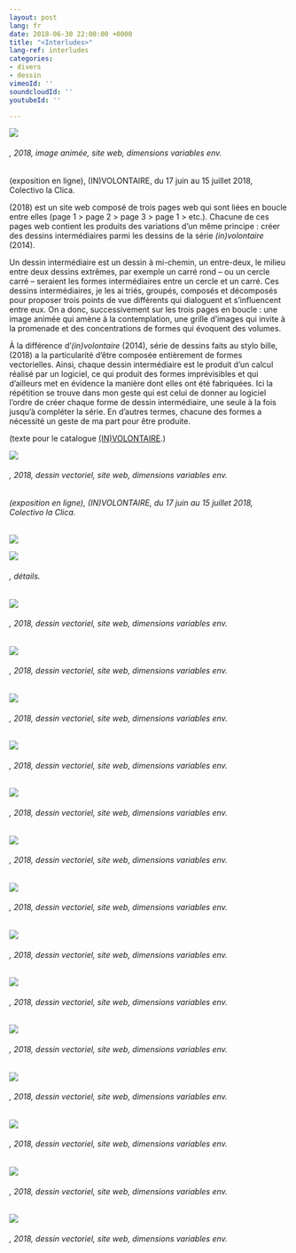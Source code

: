 ```yaml
---
layout: post
lang: fr
date: 2018-06-30 22:00:00 +0000
title: "<Interludes>"
lang-ref: interludes
categories:
- divers
- dessin
vimeoId: ''
soundcloudId: ''
youtubeId: ''

---
```

![](/mepierdoparaver/imgs/interlude-1a-gif.gif)

###### _<Interludes>_, 2018, image animée, site web, dimensions variables env.  
  
(exposition en ligne), (IN)VOLONTAIRE, du 17 juin au 15 juillet 2018, Colectivo la Clica.

_<Interludes>_ (2018) est un site web composé de trois pages web qui sont liées en boucle entre elles (page 1 > page 2 > page 3 > page 1 > etc.). Chacune de ces pages web contient les produits des variations d’un même principe : créer des dessins intermédiaires parmi les dessins de la série _(in)volontaire_ (2014). 

Un dessin intermédiaire est un dessin à mi-chemin, un entre-deux, le milieu entre deux dessins extrêmes, par exemple un carré rond – ou un cercle carré – seraient les formes intermédiaires entre un cercle et un carré. Ces dessins intermédiaires, je les ai triés, groupés, composés et décomposés pour proposer trois points de vue différents qui dialoguent et s’influencent entre eux. On a donc, successivement sur les trois pages en boucle : une image animée qui amène à la contemplation, une grille d’images qui invite à la promenade et des concentrations de formes qui évoquent des volumes.

  
À la différence d’_(in)volontaire_ (2014), série de dessins faits au stylo bille, _<Interludes>_ (2018) a la particularité d’être composée entièrement de formes vectorielles. Ainsi, chaque dessin intermédiaire est le produit d’un calcul réalisé par un logiciel, ce qui produit des formes imprévisibles et qui d’ailleurs met en évidence la manière dont elles ont été fabriquées. Ici la répétition se trouve dans mon geste qui est celui de donner au logiciel l’ordre de créer chaque forme de dessin intermédiaire, une seule à la fois jusqu’à compléter la série. En d’autres termes, chacune des formes a nécessité un geste de ma part pour être produite.  
  
  
(texte pour le catalogue [(IN)VOLONTAIRE](https://fr.calameo.com/read/006090984d2e17f945d7f).)

![](/mepierdoparaver/imgs/in-volontaire-interlude-grilla-04-up-a.jpg)

###### _<Interludes>_, 2018, dessin vectoriel, site web, dimensions variables env.

###### (exposition en ligne), _(IN)VOLONTAIRE_, du 17 juin au 15 juillet 2018, Colectivo la Clica.

![](/mepierdoparaver/imgs/in-volontaire-interlude-grilla-04-up-b.jpg)

![](/mepierdoparaver/imgs/in-volontaire-interlude-grilla-04-up-c.jpg)

###### _<Interludes>_, détails.

![](/mepierdoparaver/imgs/int-desc-001-014-up.png)

###### _<Interludes>_, 2018, dessin vectoriel, site web, dimensions variables env.

![](/mepierdoparaver/imgs/int-desc-015-028-up.png)

###### _<Interludes>_, 2018, dessin vectoriel, site web, dimensions variables env.

![](/mepierdoparaver/imgs/int-desc-029-042-up.png)

###### _<Interludes>_, 2018, dessin vectoriel, site web, dimensions variables env.

![](/mepierdoparaver/imgs/int-desc-043-056-up.png)

###### _<Interludes>_, 2018, dessin vectoriel, site web, dimensions variables env.

![](/mepierdoparaver/imgs/int-desc-057-070-up.png)

###### _<Interludes>_, 2018, dessin vectoriel, site web, dimensions variables env.

![](/mepierdoparaver/imgs/int-desc-071-084-up.png)

###### _<Interludes>_, 2018, dessin vectoriel, site web, dimensions variables env.

![](/mepierdoparaver/imgs/int-desc-085-098-up.png)

###### _<Interludes>_, 2018, dessin vectoriel, site web, dimensions variables env.

![](/mepierdoparaver/imgs/int-desc-099-112-up.png)

###### _<Interludes>_, 2018, dessin vectoriel, site web, dimensions variables env.

![](/mepierdoparaver/imgs/int-desc-113-126-up.png)

###### _<Interludes>_, 2018, dessin vectoriel, site web, dimensions variables env.

![](/mepierdoparaver/imgs/int-desc-127-140-up.png)

###### _<Interludes>_, 2018, dessin vectoriel, site web, dimensions variables env.

![](/mepierdoparaver/imgs/int-desc-141-154-up.png)

###### _<Interludes>_, 2018, dessin vectoriel, site web, dimensions variables env.

![](/mepierdoparaver/imgs/int-desc-155-168-up.png)

###### _<Interludes>_, 2018, dessin vectoriel, site web, dimensions variables env.

![](/mepierdoparaver/imgs/int-desc-169-182-up.png)

###### _<Interludes>_, 2018, dessin vectoriel, site web, dimensions variables env.

![](/mepierdoparaver/imgs/int-desc-183-196-up.png)

###### _<Interludes>_, 2018, dessin vectoriel, site web, dimensions variables env.